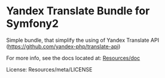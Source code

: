 Yandex Translate Bundle for Symfony2
====================================

Simple bundle, that simplify the using of Yandex Translate API (https://github.com/yandex-php/translate-api)

For more info, see the docs located at:
[Resources/doc](https://github.com/remedge/yandex-translate-bundle/blob/master/Resources/doc/index.rst)

License:
Resources/meta/LICENSE
